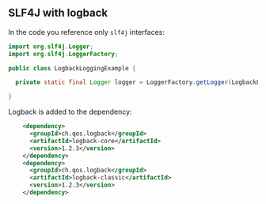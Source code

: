 ## SLF4J with logback

In the code you reference only `slf4j` interfaces: 

```java
import org.slf4j.Logger;
import org.slf4j.LoggerFactory;

public class LogbackLoggingExample {

  private static final Logger logger = LoggerFactory.getLogger(LogbackLoggingExample.class);

}
```

Logback is added to the dependency:
```xml
    <dependency>
      <groupId>ch.qos.logback</groupId>
      <artifactId>logback-core</artifactId>
      <version>1.2.3</version>
    </dependency>
    <dependency>
      <groupId>ch.qos.logback</groupId>
      <artifactId>logback-classic</artifactId>
      <version>1.2.3</version>
    </dependency>
```

